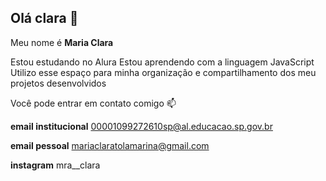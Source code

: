 ## Olá clara 👋

Meu nome é **Maria Clara**

Estou estudando no Alura
Estou aprendendo com a linguagem JavaScript
Utilizo esse espaço para minha organização e compartilhamento dos meu projetos desenvolvidos

Você pode entrar em contato comigo 📫

__email institucional__ 00001099272610sp@al.educacao.sp.gov.br

__email pessoal__ mariaclaratolamarina@gmail.com

__instagram__ mra__clara




